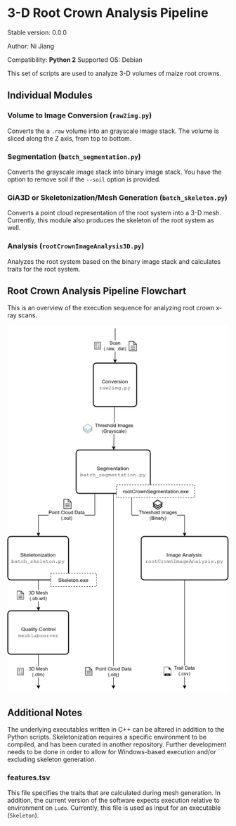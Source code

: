 # 3-D Root Crown Analysis Pipeline
Stable version: 0.0.0

Author: Ni Jiang

Compatibility: **Python 2**
Supported OS: Debian

This set of scripts are used to analyze 3-D volumes of maize root crowns.

## Individual Modules

### Volume to Image Conversion (`raw2img.py`)

Converts the a `.raw` volume into an grayscale image stack.
The volume is sliced along the Z axis, from top to bottom.

### Segmentation (`batch_segmentation.py`)

Converts the grayscale image stack into binary image stack. You have the option
to remove soil if the `--soil` option is provided.

### GiA3D or Skeletonization/Mesh Generation (`batch_skeleton.py`)

Converts a point cloud representation of the root system into a 3-D mesh.
Currently, this module also produces the skeleton of the root system as well.

### Analysis (`rootCrownImageAnalysis3D.py`)

Analyzes the root system based on the binary image stack and calculates traits
for the root system.

## Root Crown Analysis Pipeline Flowchart
This is an overview of the execution sequence for analyzing root crown x-ray
scans.

<p align="center">
  <img alt="Root Crown Analysis Pipeline Flowchart" src="doc/img/root-crown-pipeline-flowchart.png">
</p>

## Additional Notes
The underlying executables written in C++ can be altered in addition to the
Python scripts. Skeletonization requires a specific environment to be compiled,
and has been curated in another repository. Further development needs to be done
in order to allow for Windows-based execution and/or excluding skeleton
generation.

### features.tsv

This file specifies the traits that are calculated during mesh generation.
In addition, the current version of the software expects execution relative
to environment on `Ludo`. Currently, this file is used as input for an
executable (`Skeleton`).